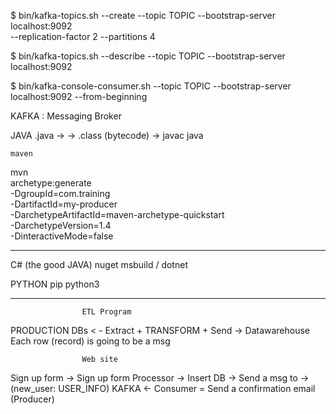
$ bin/kafka-topics.sh --create --topic TOPIC --bootstrap-server localhost:9092 \
                    --replication-factor 2 --partitions 4

$ bin/kafka-topics.sh --describe --topic TOPIC --bootstrap-server localhost:9092

$ bin/kafka-console-consumer.sh --topic TOPIC  --bootstrap-server localhost:9092 --from-beginning


KAFKA : Messaging Broker

JAVA
    .java   ->          -> .class (bytecode) ->
                javac                           java

    maven

mvn \
    archetype:generate \
    -DgroupId=com.training \
    -DartifactId=my-producer \
    -DarchetypeArtifactId=maven-archetype-quickstart \
    -DarchetypeVersion=1.4 \
    -DinteractiveMode=false
    
-----





C#    (the good JAVA)
    nuget
    msbuild / dotnet
    
    
PYTHON
    pip
    python3




----

                    ETL Program
PRODUCTION DBs < - Extract + TRANSFORM + Send -> Datawarehouse
                                        Each row (record) is going to be a msg

                    Web site
Sign up form -> Sign up form Processor -> Insert DB
                                       -> Send a msg to  -> (new_user: USER_INFO)  KAFKA <- Consumer = Send a confirmation email
                                            (Producer)